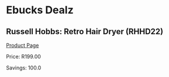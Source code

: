
# Ebucks Dealz
## Russell Hobbs: Retro Hair Dryer (RHHD22)
[Product Page](https://www.ebucks.com/web/shop/productSelected.do?prodId=985848537&catId=1186086453)

Price: R199.00

Savings: 100.0


	
